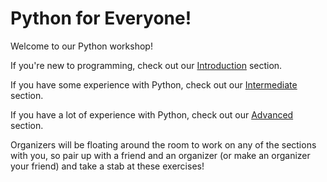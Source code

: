 # Python for Everyone!

Welcome to our Python workshop!

If you're new to programming, check out our [Introduction](Intro) section.

If you have some experience with Python, check out our [Intermediate](Intermediate) section.

If you have a lot of experience with Python, check out our [Advanced](Advanced) section.

Organizers will be floating around the room to work on any of the sections with you, so pair up with a friend and an organizer (or make an organizer your friend) and take a stab at these exercises!
